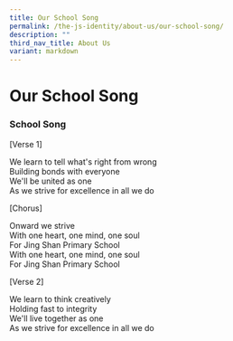 ```yaml
---
title: Our School Song
permalink: /the-js-identity/about-us/our-school-song/
description: ""
third_nav_title: About Us
variant: markdown
---
```

# **Our School Song**

                                                            
### School Song 

\[Verse 1]

We learn to tell what's right from wrong   
Building bonds with everyone  
We'll be united as one  
As we strive for excellence in all we do  


\[Chorus\]

Onward we strive  
With one heart, one mind, one soul  
For Jing Shan Primary School  
With one heart, one mind, one soul   
For Jing Shan Primary School  


\[Verse 2]

We learn to think creatively   
Holding fast to integrity   
We'll live together as one   
As we strive for excellence in all we do

